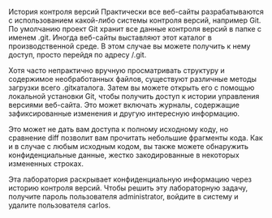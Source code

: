 История контроля версий
Практически все веб-сайты разрабатываются с использованием какой-либо системы контроля версий, например Git. По умолчанию проект Git хранит все данные контроля версий в папке с именем .git. Иногда веб-сайты выставляют этот каталог в производственной среде. В этом случае вы можете получить к нему доступ, просто перейдя по адресу /.git.

Хотя часто непрактично вручную просматривать структуру и содержимое необработанных файлов, существуют различные методы загрузки всего .gitкаталога. Затем вы можете открыть его с помощью локальной установки Git, чтобы получить доступ к истории управления версиями веб-сайта. Это может включать журналы, содержащие зафиксированные изменения и другую интересную информацию.

Это может не дать вам доступа к полному исходному коду, но сравнение diff позволит вам прочитать небольшие фрагменты кода. Как и в случае с любым исходным кодом, вы также можете обнаружить конфиденциальные данные, жестко закодированные в некоторых измененных строках.

Эта лаборатория раскрывает конфиденциальную информацию через историю контроля версий. Чтобы решить эту лабораторную задачу, получите пароль пользователя administrator, войдите в систему и удалите пользователя carlos.

